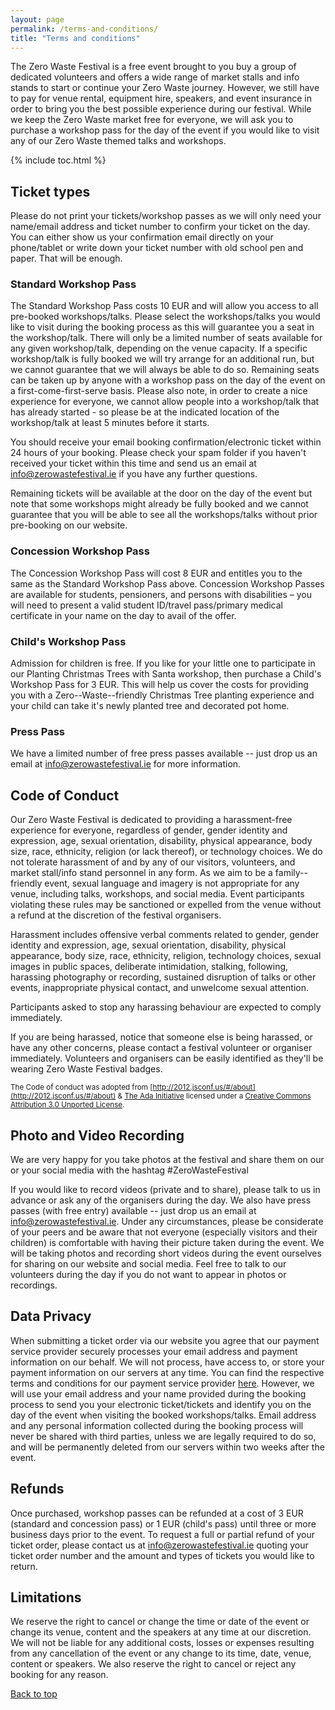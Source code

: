 ```yaml
---
layout: page
permalink: /terms-and-conditions/
title: "Terms and conditions"
---
```


The Zero Waste Festival is a free event brought to you buy a group of dedicated volunteers and offers a wide range of market stalls and info stands to start or continue your Zero Waste journey. However, we still have to pay for venue rental, equipment hire, speakers, and event insurance in order to bring you the best possible experience during our festival. While we keep the Zero Waste market free for everyone, we will ask you to purchase a workshop pass for the day of the event if you would like to visit any of our Zero Waste themed talks and workshops.


{% include toc.html %}

## Ticket types

Please do not print your tickets/workshop passes as we will only need your name/email address and ticket number to confirm your ticket on the day. You can either show us your confirmation email directly on your phone/tablet or write down your ticket number with old school pen and paper. That will be enough. 

### Standard Workshop Pass

The Standard Workshop Pass costs 10 EUR and will allow you access to all pre-booked workshops/talks. Please select the workshops/talks you would like to visit during the booking process as this will guarantee you a seat in the workshop/talk. There will only be a limited number of seats available for any given workshop/talk, depending on the venue capacity. If a specific workshop/talk is fully booked we will try arrange for an additional run, but we cannot guarantee that we will always be able to do so. Remaining seats can be taken up by anyone with a workshop pass on the day of the event on a first-come-first-serve basis. Please also note, in order to create a nice experience for everyone, we cannot allow people into a workshop/talk that has already started - so please be at the indicated location of the workshop/talk at least 5 minutes before it starts. 

You should receive your email booking confirmation/electronic ticket within 24 hours of your booking. Please check your spam folder if you haven't received your ticket within this time and send us an email at [info@zerowastefestival.ie](mailto:info@zerowastefestival.ie) if you have any further questions.

Remaining tickets will be available at the door on the day of the event but note that some workshops might already be fully booked and we cannot guarantee that you will be able to see all the workshops/talks without prior pre-booking on our website. 

### Concession Workshop Pass

The Concession Workshop Pass will cost 8 EUR and entitles you to the same as the Standard Workshop Pass above. Concession Workshop Passes are available for students, pensioners, and persons with disabilities – you will need to present a valid student ID/travel pass/primary medical certificate in your name on the day to avail of the offer.

### Child's Workshop Pass

Admission for children is free. If you like for your little one to participate in our Planting Christmas Trees with Santa workshop, then purchase a Child's Workshop Pass for 3 EUR. This will help us cover the costs for providing you with a Zero--Waste--friendly Christmas Tree planting experience and your child can take it's newly planted tree and decorated pot home.

### Press Pass

We have a limited number of free press passes available -- just drop us an email at [info@zerowastefestival.ie](mailto:info@zerowastefestival.ie) for more information. 


## Code of Conduct

Our Zero Waste Festival is dedicated to providing a harassment-free experience for everyone, regardless of gender, gender identity and expression, age, sexual orientation, disability, physical appearance, body size, race, ethnicity, religion (or lack thereof), or technology choices. We do not tolerate harassment of and by any of our visitors, volunteers, and market stall/info stand personnel in any form. As we aim to be a family--friendly event, sexual language and imagery is not appropriate for any venue, including talks, workshops, and social media. Event participants violating these rules may be sanctioned or expelled from the venue without a refund at the discretion of the festival organisers.

Harassment includes offensive verbal comments related to gender, gender identity and expression, age, sexual orientation, disability, physical appearance, body size, race, ethnicity, religion, technology choices, sexual images in public spaces, deliberate intimidation, stalking, following, harassing photography or recording, sustained disruption of talks or other events, inappropriate physical contact, and unwelcome sexual attention.

Participants asked to stop any harassing behaviour are expected to comply immediately.

If you are being harassed, notice that someone else is being harassed, or have any other concerns, please contact a festival volunteer or organiser immediately. Volunteers and organisers can be easily identified as they'll be wearing Zero Waste Festival badges.

<small>The Code of conduct was adopted from [http://2012.jsconf.us/#/about](http://2012.jsconf.us/#/about) & [The Ada Initiative](http://geekfeminism.wikia.com/wiki/Conference_anti-harassment/Policy) licensed under a [Creative Commons Attribution 3.0 Unported License](http://creativecommons.org/licenses/by/3.0/deed.en_US).</small>

## Photo and Video Recording

We are very happy for you take photos at the festival and share them on our or your social media with the hashtag #ZeroWasteFestival

If you would like to record videos (private and to share), please talk to us in advance or ask any of the organisers during the day. We also have press passes (with free entry) available -- just drop us an email at [info@zerowastefestival.ie](mailto:info@zerowastefestival.ie). Under any circumstances, please be considerate of your peers and be aware that not everyone (especially visitors and their children) is comfortable with having their picture taken during the event. We will be taking photos and recording short videos during the event ourselves for sharing on our website and social media. Feel free to talk to our volunteers during the day if you do not want to appear in photos or recordings.


## Data Privacy

When submitting a ticket order via our website you agree that our payment service provider securely processes your email address and payment information on our behalf. We will not process, have access to, or store your payment information on our servers at any time. You can find the respective terms and conditions for our payment service provider [here](https://stripe.com/ie/checkout/legal). However, we will use your email address and your name provided during the booking process to send you your electronic ticket/tickets and identify you on the day of the event when visiting the booked workshops/talks. Email address and any personal information collected during the booking process will never be shared with third parties, unless we are legally required to do so, and will be permanently deleted from our servers within two weeks after the event.


## Refunds

Once purchased, workshop passes can be refunded at a cost of 3 EUR (standard and concession pass) or 1 EUR (child's pass) until three or more business days prior to the event. To request a full or partial refund of your ticket order, please contact us at [info@zerowastefestival.ie](mailto:info@zerowastefestival.ie) quoting your ticket order number and the amount and types of tickets you would like to return.


## Limitations

We reserve the right to cancel or change the time or date of the event or change its venue, content and the speakers at any time at our discretion. We will not be liable for any additional costs, losses or expenses resulting from any cancellation of the event or any change to its time, date, venue, content or speakers.
We also reserve the right to cancel or reject any booking for any reason. 


<a href="#top">Back to top</a>



